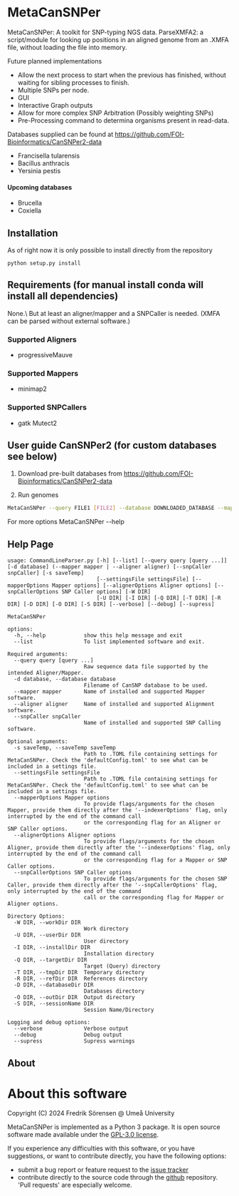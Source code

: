 # MetaCanSNPer
MetaCanSNPer: A toolkit for SNP-typing NGS data.
ParseXMFA2: a script/module for looking up positions in an aligned genome from an .XMFA file, without loading the file into memory.

Future planned implementations
* Allow the next process to start when the previous has finished, without waiting for sibling processes to finish.
* Multiple SNPs per node.
* GUI
* Interactive Graph outputs
* Allow for more complex SNP Arbitration (Possibly weighting SNPs)
* Pre-Processing command to determina organisms present in read-data.

Databases supplied can be found at https://github.com/FOI-Bioinformatics/CanSNPer2-data

* Francisella tularensis
* Bacillus anthracis
* Yersinia pestis
 
#### Upcoming databases
* Brucella
* Coxiella


## Installation
As of right now it is only possible to install directly from the repository
```
python setup.py install
```

## Requirements (for manual install conda will install all dependencies)
None.\\
But at least an aligner/mapper and a SNPCaller is needed. (XMFA can be parsed without external software.)

### Supported Aligners
* progressiveMauve

### Supported Mappers
* minimap2

### Supported SNPCallers
* gatk Mutect2

## User guide CanSNPer2 (for custom databases see below)
1. Download pre-built databases from https://github.com/FOI-Bioinformatics/CanSNPer2-data

2. Run genomes
```sh
MetaCanSNPer --query FILE1 [FILE2] --database DOWNLOADED_DATABASE --mapper MAPPER_COMMAND --SNPCaller SNPCALLER_COMMAND
```

For more options MetaCanSNPer --help

## Help Page
```
usage: CommandLineParser.py [-h] [--list] [--query query [query ...]] [-d database] (--mapper mapper | --aligner aligner) [--snpCaller snpCaller] [-s saveTemp]
                            [--settingsFile settingsFile] [--mapperOptions Mapper options] [--alignerOptions Aligner options] [--snpCallerOptions SNP Caller options] [-W DIR]        
                            [-U DIR] [-I DIR] [-Q DIR] [-T DIR] [-R DIR] [-D DIR] [-O DIR] [-S DIR] [--verbose] [--debug] [--supress]

MetaCanSNPer

options:
  -h, --help            show this help message and exit
  --list                To list implemented software and exit.

Required arguments:
  --query query [query ...]
                        Raw sequence data file supported by the intended Aligner/Mapper.
  -d database, --database database
                        Filename of CanSNP database to be used.
  --mapper mapper       Name of installed and supported Mapper software.
  --aligner aligner     Name of installed and supported Alignment software.
  --snpCaller snpCaller
                        Name of installed and supported SNP Calling software.

Optional arguments:
  -s saveTemp, --saveTemp saveTemp
                        Path to .TOML file containing settings for MetaCanSNPer. Check the 'defaultConfig.toml' to see what can be included in a settings file.
  --settingsFile settingsFile
                        Path to .TOML file containing settings for MetaCanSNPer. Check the 'defaultConfig.toml' to see what can be included in a settings file.
  --mapperOptions Mapper options
                        To provide flags/arguments for the chosen Mapper, provide them directly after the '--indexerOptions' flag, only interrupted by the end of the command call    
                        or the corresponding flag for an Aligner or SNP Caller options.
  --alignerOptions Aligner options
                        To provide flags/arguments for the chosen Aligner, provide them directly after the '--indexerOptions' flag, only interrupted by the end of the command call   
                        or the corresponding flag for a Mapper or SNP Caller options.
  --snpCallerOptions SNP Caller options
                        To provide flags/arguments for the chosen SNP Caller, provide them directly after the '--snpCallerOptions' flag, only interrupted by the end of the command   
                        call or the corresponding flag for Mapper or Aligner options.

Directory Options:
  -W DIR, --workDir DIR
                        Work directory
  -U DIR, --userDir DIR
                        User directory
  -I DIR, --installDir DIR
                        Installation directory
  -Q DIR, --targetDir DIR
                        Target (Query) directory
  -T DIR, --tmpDir DIR  Temporary directory
  -R DIR, --refDir DIR  References directory
  -D DIR, --databaseDir DIR
                        Databases directory
  -O DIR, --outDir DIR  Output directory
  -S DIR, --sessionName DIR
                        Session Name/Directory

Logging and debug options:
  --verbose             Verbose output
  --debug               Debug output
  --supress             Supress warnings
```

## About

About this software
===================
Copyright (C) 2024 Fredrik Sörensen @ Umeå University

MetaCanSNPer is implemented as a Python 3 package. It is open source software made available
under the [GPL-3.0 license](LICENSE).

If you experience any difficulties with this software, or you have suggestions, or want
to contribute directly, you have the following options:

- submit a bug report or feature request to the
  [issue tracker](https://github.com/XJ-04561/MetaCanSNPer/issues)
- contribute directly to the source code through the
  [github](https://github.com/XJ-04561/MetaCanSNPer) repository. 'Pull requests' are
  especially welcome.
